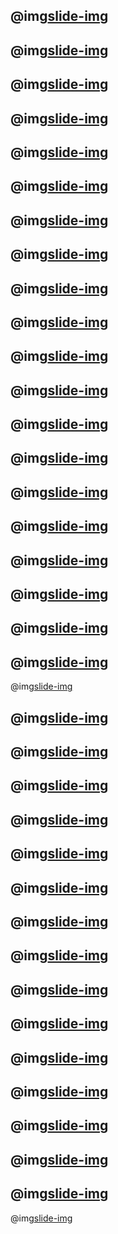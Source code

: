 @img[slide-img](lesson_pca/assets/slides/Slide01.png)
---
@img[slide-img](lesson_pca/assets/slides/Slide02.png)
---
@img[slide-img](lesson_pca/assets/slides/Slide03.png)
---
@img[slide-img](lesson_pca/assets/slides/Slide04.png)
---
@img[slide-img](lesson_pca/assets/slides/Slide05.png)
---
@img[slide-img](lesson_pca/assets/slides/Slide06.png)
---
@img[slide-img](lesson_pca/assets/slides/Slide07.png)
---
@img[slide-img](lesson_pca/assets/slides/Slide08.png)
---
@img[slide-img](lesson_pca/assets/slides/Slide09.png)
---
@img[slide-img](lesson_pca/assets/slides/Slide10.png)
---
@img[slide-img](lesson_pca/assets/slides/Slide11.png)
---
@img[slide-img](lesson_pca/assets/slides/Slide12.png)
---
@img[slide-img](lesson_pca/assets/slides/Slide13.png)
---
@img[slide-img](lesson_pca/assets/slides/Slide14.png)
---
@img[slide-img](lesson_pca/assets/slides/Slide15.png)
---
@img[slide-img](lesson_pca/assets/slides/Slide16.png)
---
@img[slide-img](lesson_pca/assets/slides/Slide17.png)
---
@img[slide-img](lesson_pca/assets/slides/Slide18.png)
---
@img[slide-img](lesson_pca/assets/slides/Slide19.png)
---
@img[slide-img](lesson_pca/assets/slides/Slide20.png)
---
@img[slide-img](lesson_pca/assets/slides/Slide21.png)

@img[slide-img](lesson_pca/assets/slides/Slide22.png)
---
@img[slide-img](lesson_pca/assets/slides/Slide23.png)
---
@img[slide-img](lesson_pca/assets/slides/Slide24.png)
---
@img[slide-img](lesson_pca/assets/slides/Slide25.png)
---
@img[slide-img](lesson_pca/assets/slides/Slide26.png)
---
@img[slide-img](lesson_pca/assets/slides/Slide27.png)
---
@img[slide-img](lesson_pca/assets/slides/Slide28.png)
---
@img[slide-img](lesson_pca/assets/slides/Slide29.png)
---
@img[slide-img](lesson_pca/assets/slides/Slide30.png)
---
@img[slide-img](lesson_pca/assets/slides/Slide31.png)
---
@img[slide-img](lesson_pca/assets/slides/Slide32.png)
---
@img[slide-img](lesson_pca/assets/slides/Slide33.png)
---
@img[slide-img](lesson_pca/assets/slides/Slide34.png)
---
@img[slide-img](lesson_pca/assets/slides/Slide35.png)
---
@img[slide-img](lesson_pca/assets/slides/Slide36.png)
---
@img[slide-img](lesson_pca/assets/slides/Slide37.png)
